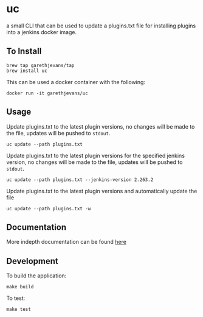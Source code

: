 # uc

a small CLI that can be used to update a plugins.txt file for installing plugins into a jenkins docker image.

## To Install

```
brew tap garethjevans/tap
brew install uc
```

This can be used a docker container with the following:

```
docker run -it garethjevans/uc
```

## Usage

Update plugins.txt to the latest plugin versions, no changes will be made to the file, updates will be pushed to `stdout`.

```
uc update --path plugins.txt
```

Update plugins.txt to the latest plugin versions for the specified jenkins version, no changes will be made to the file, updates will be pushed to `stdout`.

```
uc update --path plugins.txt --jenkins-version 2.263.2
```

Update plugins.txt to the latest plugin versions and automatically update the file

```
uc update --path plugins.txt -w
```
## Documentation

More indepth documentation can be found [here](./docs/uc.md)

## Development

To build the application:

```
make build
```

To test:

```
make test
```
